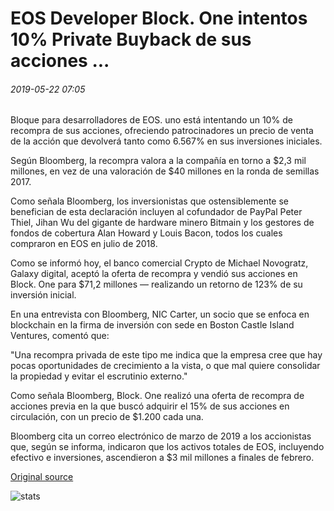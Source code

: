 # EOS Developer Block. One intentos 10% Private Buyback de sus acciones ...

###### 2019-05-22 07:05

Bloque para desarrolladores de EOS. uno está intentando un 10% de recompra de sus acciones, ofreciendo patrocinadores un precio de venta de la acción que devolverá tanto como 6.567% en sus inversiones iniciales.

Según Bloomberg, la recompra valora a la compañía en torno a $2,3 mil millones, en vez de una valoración de $40 millones en la ronda de semillas 2017.

Como señala Bloomberg, los inversionistas que ostensiblemente se benefician de esta declaración incluyen al cofundador de PayPal Peter Thiel, Jihan Wu del gigante de hardware minero Bitmain y los gestores de fondos de cobertura Alan Howard y Louis Bacon, todos los cuales compraron en EOS en julio de 2018.

Como se informó hoy, el banco comercial Crypto de Michael Novogratz, Galaxy digital, aceptó la oferta de recompra y vendió sus acciones en Block. One para $71,2 millones — realizando un retorno de 123% de su inversión inicial.

En una entrevista con Bloomberg, NIC Carter, un socio que se enfoca en blockchain en la firma de inversión con sede en Boston Castle Island Ventures, comentó que:

"Una recompra privada de este tipo me indica que la empresa cree que hay pocas oportunidades de crecimiento a la vista, o que mal quiere consolidar la propiedad y evitar el escrutinio externo."

Como señala Bloomberg, Block. One realizó una oferta de recompra de acciones previa en la que buscó adquirir el 15% de sus acciones en circulación, con un precio de $1.200 cada una.

Bloomberg cita un correo electrónico de marzo de 2019 a los accionistas que, según se informa, indicaron que los activos totales de EOS, incluyendo efectivo e inversiones, ascendieron a $3 mil millones a finales de febrero.

[Original source](https://cointelegraph.com/news/eos-developer-blockone-attempts-10-private-buyback-of-its-stock)

![stats](https://c.statcounter.com/11760860/0/a89fa40b/1/ "stats")